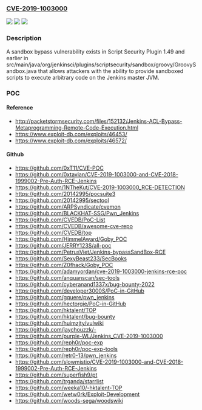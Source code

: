 ### [CVE-2019-1003000](https://cve.mitre.org/cgi-bin/cvename.cgi?name=CVE-2019-1003000)
![](https://img.shields.io/static/v1?label=Product&message=Script%20Security%20Plugin&color=blue)
![](https://img.shields.io/static/v1?label=Version&message=%3D%201.49%20and%20earlier%20&color=brighgreen)
![](https://img.shields.io/static/v1?label=Vulnerability&message=n%2Fa&color=brighgreen)

### Description

A sandbox bypass vulnerability exists in Script Security Plugin 1.49 and earlier in src/main/java/org/jenkinsci/plugins/scriptsecurity/sandbox/groovy/GroovySandbox.java that allows attackers with the ability to provide sandboxed scripts to execute arbitrary code on the Jenkins master JVM.

### POC

#### Reference
- http://packetstormsecurity.com/files/152132/Jenkins-ACL-Bypass-Metaprogramming-Remote-Code-Execution.html
- https://www.exploit-db.com/exploits/46453/
- https://www.exploit-db.com/exploits/46572/

#### Github
- https://github.com/0xT11/CVE-POC
- https://github.com/0xtavian/CVE-2019-1003000-and-CVE-2018-1999002-Pre-Auth-RCE-Jenkins
- https://github.com/1NTheKut/CVE-2019-1003000_RCE-DETECTION
- https://github.com/20142995/pocsuite3
- https://github.com/20142995/sectool
- https://github.com/ARPSyndicate/cvemon
- https://github.com/BLACKHAT-SSG/Pwn_Jenkins
- https://github.com/CVEDB/PoC-List
- https://github.com/CVEDB/awesome-cve-repo
- https://github.com/CVEDB/top
- https://github.com/HimmelAward/Goby_POC
- https://github.com/JERRY123S/all-poc
- https://github.com/PetrusViet/Jenkins-bypassSandBox-RCE
- https://github.com/SexyBeast233/SecBooks
- https://github.com/Z0fhack/Goby_POC
- https://github.com/adamyordan/cve-2019-1003000-jenkins-rce-poc
- https://github.com/anquanscan/sec-tools
- https://github.com/cyberanand1337x/bug-bounty-2022
- https://github.com/developer3000S/PoC-in-GitHub
- https://github.com/gquere/pwn_jenkins
- https://github.com/hectorgie/PoC-in-GitHub
- https://github.com/hktalent/TOP
- https://github.com/hktalent/bug-bounty
- https://github.com/huimzjty/vulwiki
- https://github.com/jaychouzzk/-
- https://github.com/purple-WL/Jenkins_CVE-2019-1003000
- https://github.com/reph0r/poc-exp
- https://github.com/reph0r/poc-exp-tools
- https://github.com/retr0-13/pwn_jenkins
- https://github.com/slowmistio/CVE-2019-1003000-and-CVE-2018-1999002-Pre-Auth-RCE-Jenkins
- https://github.com/superfish9/pt
- https://github.com/trganda/starrlist
- https://github.com/weeka10/-hktalent-TOP
- https://github.com/wetw0rk/Exploit-Development
- https://github.com/woods-sega/woodswiki

